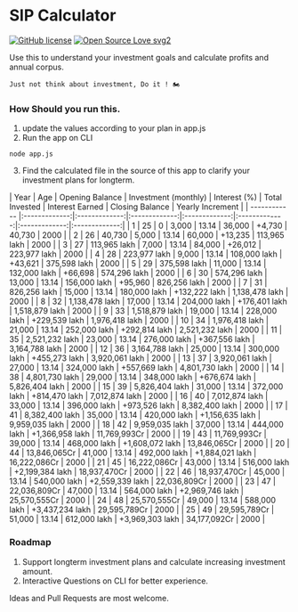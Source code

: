 # SIP Calculator

[![GitHub license](https://img.shields.io/github/license/Naereen/StrapDown.js.svg)](https://github.com/Naereen/StrapDown.js/blob/master/LICENSE)
[![Open Source Love svg2](https://badges.frapsoft.com/os/v2/open-source.svg?v=103)](https://github.com/ellerbrock/open-source-badges/)


Use this to understand your investment goals and calculate profits and annual corpus.

`Just not think about investment, Do it ! 🏍️`

### How Should you run this.

1. update the values according to your plan in app.js
2. Run the app on CLI
```
node app.js
```
3. Find the calculated file in the source of this app to clarify your investment plans for longterm.

| Year | Age | Opening Balance |  Investment (monthly) | Interest (%) | Total Invested | Interest Earned |  Closing Balance  | Yearly Increment |
| ------------ |:-------------:|:-------------:|:-------------:|:-------------:|:-------------:|:-------------:|:-------------:|
 | 1 | 25 | 0 | 3,000 | 13.14 | 36,000 | +4,730 | 40,730 | 2000 |
 | 2 | 26 | 40,730 | 5,000 | 13.14 | 60,000 | +13,235 | 113,965 lakh | 2000 |
 | 3 | 27 | 113,965 lakh | 7,000 | 13.14 | 84,000 | +26,012 | 223,977 lakh | 2000 |
 | 4 | 28 | 223,977 lakh | 9,000 | 13.14 | 108,000 lakh | +43,621 | 375,598 lakh | 2000 |
 | 5 | 29 | 375,598 lakh | 11,000 | 13.14 | 132,000 lakh | +66,698 | 574,296 lakh | 2000 |
 | 6 | 30 | 574,296 lakh | 13,000 | 13.14 | 156,000 lakh | +95,960 | 826,256 lakh | 2000 |
 | 7 | 31 | 826,256 lakh | 15,000 | 13.14 | 180,000 lakh | +132,222 lakh | 1,138,478 lakh | 2000 |
 | 8 | 32 | 1,138,478 lakh | 17,000 | 13.14 | 204,000 lakh | +176,401 lakh | 1,518,879 lakh | 2000 |
 | 9 | 33 | 1,518,879 lakh | 19,000 | 13.14 | 228,000 lakh | +229,539 lakh | 1,976,418 lakh | 2000 |
 | 10 | 34 | 1,976,418 lakh | 21,000 | 13.14 | 252,000 lakh | +292,814 lakh | 2,521,232 lakh | 2000 |
 | 11 | 35 | 2,521,232 lakh | 23,000 | 13.14 | 276,000 lakh | +367,556 lakh | 3,164,788 lakh | 2000 |
 | 12 | 36 | 3,164,788 lakh | 25,000 | 13.14 | 300,000 lakh | +455,273 lakh | 3,920,061 lakh | 2000 |
 | 13 | 37 | 3,920,061 lakh | 27,000 | 13.14 | 324,000 lakh | +557,669 lakh | 4,801,730 lakh | 2000 |
 | 14 | 38 | 4,801,730 lakh | 29,000 | 13.14 | 348,000 lakh | +676,674 lakh | 5,826,404 lakh | 2000 |
 | 15 | 39 | 5,826,404 lakh | 31,000 | 13.14 | 372,000 lakh | +814,470 lakh | 7,012,874 lakh | 2000 |
 | 16 | 40 | 7,012,874 lakh | 33,000 | 13.14 | 396,000 lakh | +973,526 lakh | 8,382,400 lakh | 2000 |
 | 17 | 41 | 8,382,400 lakh | 35,000 | 13.14 | 420,000 lakh | +1,156,635 lakh | 9,959,035 lakh | 2000 |
 | 18 | 42 | 9,959,035 lakh | 37,000 | 13.14 | 444,000 lakh | +1,366,958 lakh | 11,769,993Cr | 2000 |
 | 19 | 43 | 11,769,993Cr | 39,000 | 13.14 | 468,000 lakh | +1,608,072 lakh | 13,846,065Cr | 2000 |
 | 20 | 44 | 13,846,065Cr | 41,000 | 13.14 | 492,000 lakh | +1,884,021 lakh | 16,222,086Cr | 2000 |
 | 21 | 45 | 16,222,086Cr | 43,000 | 13.14 | 516,000 lakh | +2,199,384 lakh | 18,937,470Cr | 2000 |
 | 22 | 46 | 18,937,470Cr | 45,000 | 13.14 | 540,000 lakh | +2,559,339 lakh | 22,036,809Cr | 2000 |
 | 23 | 47 | 22,036,809Cr | 47,000 | 13.14 | 564,000 lakh | +2,969,746 lakh | 25,570,555Cr | 2000 |
 | 24 | 48 | 25,570,555Cr | 49,000 | 13.14 | 588,000 lakh | +3,437,234 lakh | 29,595,789Cr | 2000 |
 | 25 | 49 | 29,595,789Cr | 51,000 | 13.14 | 612,000 lakh | +3,969,303 lakh | 34,177,092Cr | 2000 |

### Roadmap

1. Support longterm investment plans and calculate increasing investment amount.
2. Interactive Questions on CLI for better experience.


Ideas and Pull Requests are most welcome.
